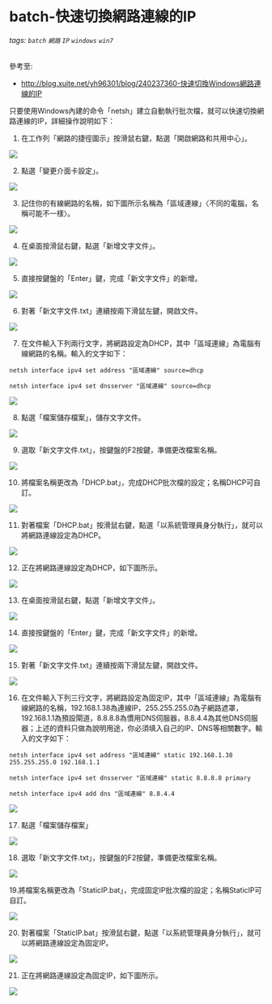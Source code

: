 # batch-快速切換網路連線的IP
###### tags: `batch` `網路` `IP` `windows` `win7`
 參考至:
 - http://blog.xuite.net/yh96301/blog/240237360-快速切換Windows網路連線的IP

只要使用Windows內建的命令「netsh」建立自動執行批次檔，就可以快速切換網路連線的IP，詳細操作說明如下：

1. 在工作列「網路的捷徑圖示」按滑鼠右鍵，點選「開啟網路和共用中心」。

![](https://lh4.googleusercontent.com/1lGyKIYUuzrcRUqsvRG80bjQym_vPmpbYehTM7EM3LOHkVamnxZLjOXcQyrcTQ-yeXfENuOL2RLLloMiiZM_1DNRQpjK2rUbVTYpGC9SHjfFk1kEwQIlwHaNn9Pwf5vCsL2lJNnf)

2. 點選「變更介面卡設定」。

![](https://lh3.googleusercontent.com/TcmU8-GJDn22DK_Rra4JJpSd5vw0pBxSnmdvLnfoyCrRi4cUuRgOqUpM9goisOBdGUtzQ_rjpyh0devZ_-7J-slPFKX1MbfX3KuvGQvXbwb6UMFowkoohHC7CGioGOJMgxFA0IDi)

3. 記住你的有線網路的名稱，如下圖所示名稱為「區域連線」〈不同的電腦，名稱可能不一樣〉。

![](https://lh4.googleusercontent.com/sQ3crxDrpsvgVafw0RxYWlA159FhihAnZPpLE8DnGgJgWXoGUeskaO7VISD8f_-m8aSLzKJyuEam9yVWmunSiq_P9ORZCM2s-xtqp7Q3cTXoscrkbdCwQgRNKset9vnnnB8LzOnK)

4. 在桌面按滑鼠右鍵，點選「新增文字文件」。

![](https://lh6.googleusercontent.com/3dTQeZTQZ3gaOB0ZZ7sk88jinO4-mz6XU9AcSq3imAVBhj8ycX9gVmevju6DbeeTiI5Zi44GQB4POhXVkCPsP7poHOW3sS9H4B__J0zvkLsBOb0g8gOYnF5eJN5l2E_UXg2DbJ3y)

5. 直接按鍵盤的「Enter」鍵，完成「新文字文件」的新增。

![](https://lh6.googleusercontent.com/T9mFVLiDlbe9eULB0tuT0rVc3HvHajhXIVem3kFZGgBPaRFWEaNK8zGap8fzzeYhtnpAT2Hkqiolw10-MDgOu8uSogzN_Q58ukaJ8AkWwZ9YSFFgTdS7FBg62-yPera8PM1ypHyP)

6. 對著「新文字文件.txt」連續按兩下滑鼠左鍵，開啟文件。

![](https://lh5.googleusercontent.com/pMMgS2T3W1yv8SRECpbmpHJSm4Iv9yhCmR8SfhLDOWWoemRyPHoADWdcy0g_zx4eWg0R07pWkSh_NHG2VhoQhH9-phWraxb_lqLFppBSOYjZu0uxNdbhaeq2R7ApqX_TMjm0qu3l)

7. 在文件輸入下列兩行文字，將網路設定為DHCP，其中「區域連線」為電腦有線網路的名稱。輸入的文字如下：

```
netsh interface ipv4 set address "區域連線" source=dhcp

netsh interface ipv4 set dnsserver "區域連線" source=dhcp
```

![](https://lh6.googleusercontent.com/Y5OrXSx08fOugSSyEjYGkuVN-wM0wv8t2MYPYb4FOsYZxvU_l1LO75Zg3UXpL3vxuc06xIsUhZ0qkz1pAJ-T-Mf_RSuDivxRi8SkmM72e4kDLvXRxZWAYRndx1AH3QAjoCDAPcv6)

8. 點選「檔案儲存檔案」，儲存文字文件。

![](https://lh3.googleusercontent.com/c4grZUh-ueJrzH6IjvRYXlCrXJt93TPRBiaABe2svul_lyfIZoX4kN9l0hqVIPFVMiDlOayBVs8oKSeR_7XHQTK7QWb1ZA30PuJjD5doIKqNA8S1TPGVt-8tvoLNqcc_J-3uQ5_F)

9. 選取「新文字文件.txt」，按鍵盤的F2按鍵，準備更改檔案名稱。

![](https://lh5.googleusercontent.com/VJlgcY7a1zHiGeB946dtvxyxlIe9WVREE7kyB4Absqc0rWQasNXUIP1ShvxymphDYtXNwTAu7FTZRYDT5JeXgvFVzFa3bmhm85z_fzNW7DnQ9LTuxtaXfHeUKWS8ylmTgYecpWKn)

10. 將檔案名稱更改為「DHCP.bat」，完成DHCP批次檔的設定；名稱DHCP可自訂。

![](https://lh6.googleusercontent.com/U9vqQgIpVb5QtA4-8U-6u9WC7O4UP-8uAwpJ9gecGQXvtFD1ZCwB6ZKp5ZFq0mIAn3Xa9y65LJhY9tYOERxwnz7dg9ixTPnivDJRefevubjIhnPvDqGITZ_OVjSxUrXkA_Of52r9)

11. 對著檔案「DHCP.bat」按滑鼠右鍵，點選「以系統管理員身分執行」，就可以將網路連線設定為DHCP。

![](https://lh5.googleusercontent.com/jIR-93ZBPo76tbp_Pu1kP-EspXBE-dELPLOnWIbtfCEy3VCczZbFGsawO6upeTn3_HAR4u7ExjDe8VsBhlSIUa7YF9aIyCdobRh68EfYgnUIPmOQDaBTzb0EUlV0OwVSFZ3yMAJ_)

12. 正在將網路連線設定為DHCP，如下圖所示。

![](https://lh5.googleusercontent.com/joZScRqTh2xmmk57UT1kOLj1SHO-o5jjXtaLsjvMJeAEpYJM_6vFDq7dKAfqZt6fw3tHoUHAQSf_HVnhc8K0expKCsPTZp3o4TmCacnHELJBWu0o3d67Yzr7_bdhZacH21huXl__)

13. 在桌面按滑鼠右鍵，點選「新增文字文件」。

![](https://lh5.googleusercontent.com/OUfcRZ5JxxE2EO9kJPaaFqws-OgRrbpPOSA6hMmVScm9HSEPrEOflxtQ-SHbX9pYuJFHcY-86WC6K7HjwMEANsE1ussmvC-oPf5si8C-HCLG6tX49Dwp_h7rm5ObnMZ7OJOkBLsh)

14. 直接按鍵盤的「Enter」鍵，完成「新文字文件」的新增。

![](https://lh3.googleusercontent.com/TRtQ9HiU8kCkSYPiHrgPu5oa7bMtpj6Yk3Iu_C0BGcd1UsqKRtoaqBux4FhD_Q7u8bi_eUsAozKsmjXI-sjapWdreryUkw2bDTho_1y1iePAPXvTkx5qo7dc8BJMYQxbiibfxjvT)

15. 對著「新文字文件.txt」連續按兩下滑鼠左鍵，開啟文件。

![](https://lh3.googleusercontent.com/JIMMpn4914up9GRjA2ej4dQ8r1aDXL8aJaPAYASnA_CrLqTeOyejNF38XAGpx3yEJoxh7Pb3mtQkmUmKNXJOOXvs0VttAmwNUj4MG4LZTAGDVZGOxB4NOsRumwEueGwzY3zRXrzW)

16. 在文件輸入下列三行文字，將網路設定為固定IP，其中「區域連線」為電腦有線網路的名稱，192.168.1.38為連線IP，255.255.255.0為子網路遮罩，192.168.1.1為預設閘道，8.8.8.8為慣用DNS伺服器，8.8.4.4為其他DNS伺服器；上述的資料只做為說明用途，你必須填入自己的IP、DNS等相關數字。輸入的文字如下：

```
netsh interface ipv4 set address "區域連線" static 192.168.1.38 255.255.255.0 192.168.1.1

netsh interface ipv4 set dnsserver "區域連線" static 8.8.8.8 primary

netsh interface ipv4 add dns "區域連線" 8.8.4.4
```

![](https://lh6.googleusercontent.com/-KhW7RdZioym9gnXFl2Nz9mpqyqjRbayecWunu_2X0cfdggdU_iOD0vhALwr-LUT8dnyUGtz8QLP03_rSLMUgo6IdAMNLx-NhszBq87XyXwd1YuYfQpvg22EeieJTy-a6xTcDwHG)

17. 點選「檔案儲存檔案」

![](https://lh5.googleusercontent.com/dIQ_akesXjQkNwZ66xISCmJVdXP9Qi9Kc_uw1sccGcrrDjYwM5T4LpJoSiQCc1mb47Vk7kI7S5oY_X6Wv-vqDjhnyOWRGwBOFReheYGv_fMLlNr6GrPIsSVY-oh25XyCmjRJ5cME)

18. 選取「新文字文件.txt」，按鍵盤的F2按鍵，準備更改檔案名稱。

![](https://lh5.googleusercontent.com/6Fwh8LWJDb-TLRGOWxmsDhUf_-UZWn-igBFaK_OsWptwHO91do1JxPNr35gfTM0yzmOAPWgA7nM3MFyN9Ux7WVIt7LSPeF-NHbnAOJrPsYVRme1kpicFihR4vTE3-QAL1m6Nenu-)

19.將檔案名稱更改為「StaticIP.bat」，完成固定IP批次檔的設定；名稱StaticIP可自訂。

![](https://lh5.googleusercontent.com/6EVLccndToPHNONHYHRfhiMgRBWkmaLslMmfAOJDqnIlxUtoh5MSnmu4n-dVnOXvqttDxTJeFLE2yaPK8QnGwqmVVENORMB9CL_7sKk3NG4A36D6pOYlPgqZkVufqRMVf7O0RiC8)

20. 對著檔案「StaticIP.bat」按滑鼠右鍵，點選「以系統管理員身分執行」，就可以將網路連線設定為固定IP。

![](https://lh4.googleusercontent.com/xSZUDmSNqVpPmLnU-PzER1Q2eRqrLrbYzXa26OUoxVF6LagsP3WVJNwwyWbdNLzYFrtwDL3D6UDWfqrg75caQemZz1zM4DhIOy3xtzRFfoyh5TLevGlAtfO_X0KSsLPPJYoK34jt)

21. 正在將網路連線設定為固定IP，如下圖所示。

![](https://lh5.googleusercontent.com/7PJODdl-foWCRcoL9DmKgnPrrbDXWErICnnUnbsvIrGNrvX0BlWq2fIYJcXiB7YTyW07b_wQC26NQtbtFmVyW9X8wbPvlAeNGZGX0y5Rx42YMCyWhcgLdeEAfekyUYztsVB0nB2Q)